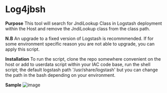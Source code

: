 # Log4jbsh

**Purpose**
This tool will search for JndiLookup Class in Logstash deployment within the Host and remove the JndiLookup class from the class path.


**N.B** An upgrade to a fixed version of Logstash is recommmended. If for some environment specific reason you are not able to upgrade, you can apply this script.

**Installation**
To run the script, clone the repo somewhere convenient on the host or add to userdata script within your IAC code base, run the shell script; the default logstash path '/usr/share/logstash' but you can change the path in the bash depending on your environment.

**Sample**
![image](https://user-images.githubusercontent.com/95362649/146928515-3c98091c-7823-49f7-8964-f40c6973b10a.png)


